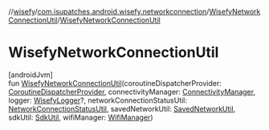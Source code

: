 //[wisefy](../../../index.md)/[com.isupatches.android.wisefy.networkconnection](../index.md)/[WisefyNetworkConnectionUtil](index.md)/[WisefyNetworkConnectionUtil](-wisefy-network-connection-util.md)

# WisefyNetworkConnectionUtil

[androidJvm]\
fun [WisefyNetworkConnectionUtil](-wisefy-network-connection-util.md)(coroutineDispatcherProvider: [CoroutineDispatcherProvider](../../com.isupatches.android.wisefy.util.coroutines/-coroutine-dispatcher-provider/index.md), connectivityManager: [ConnectivityManager](https://developer.android.com/reference/kotlin/android/net/ConnectivityManager.html), logger: [WisefyLogger](../../com.isupatches.android.wisefy.logging/-wisefy-logger/index.md)?, networkConnectionStatusUtil: [NetworkConnectionStatusUtil](../../com.isupatches.android.wisefy.networkconnectionstatus/-network-connection-status-util/index.md), savedNetworkUtil: [SavedNetworkUtil](../../com.isupatches.android.wisefy.savednetworks/-saved-network-util/index.md), sdkUtil: [SdkUtil](../../com.isupatches.android.wisefy.util/-sdk-util/index.md), wifiManager: [WifiManager](https://developer.android.com/reference/kotlin/android/net/wifi/WifiManager.html))
